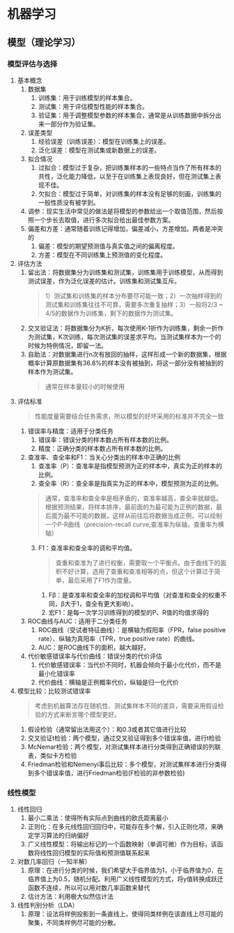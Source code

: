 # 机器学习

## 模型（理论学习）
### 模型评估与选择
1. 基本概念
   1. 数据集
      1. 训练集：用于训练模型的样本集合。
      2. 测试集：用于评估模型性能的样本集合。
      3. 验证集：用于调整模型参数的样本集合，通常是从训练数据中拆分出来一部分作为验证集。
   2. 误差类型
      1. 经验误差（训练误差）：模型在训练集上的误差。
      2. 泛化误差：模型在测试集或新数据上的误差。
   3. 拟合情况
      1. 过拟合：模型过于复杂，把训练集样本的一些特点当作了所有样本的共性，泛化能力降低，以至于在训练集上表现良好，但在测试集上表现不佳。
      2. 欠拟合：模型过于简单，对训练集的样本没有足够的刻画，训练集的一般性质没有被学到。
   4. 调参：现实生活中常见的做法是将模型的参数给出一个取值范围，然后按照一个步长去取值，进行多次拟合给出最佳参数方案。
   5. 偏差和方差：通常随着训练记得增加，偏差减小，方差增加。两者是冲突的
      1. 偏差：模型的期望预测值与真实值之间的偏离程度。
      2. 方差：模型在不同训练集上预测值的变化程度。
2. 评估方法
   1. 留出法：将数据集分为训练集和测试集，训练集用于训练模型，从而得到测试误差，作为泛化误差的估计。训练集和测试集互斥。
        > 1）测试集和训练集的样本分布要尽可能一致；2）一次抽样得到的测试集和训练集往往不可靠，需要多次重复抽样；3）一般将2/3 ~ 4/5的数据作为训练集，剩下的数据作为测试集。
   2. 交叉验证法：将数据集分为K折，每次使用K-1折作为训练集，剩余一折作为测试集，K次训练，每次测试集的误差求平均。当测试集样本为一个的时候为特例情况，即留一法。
   3. 自助法：对数据集进行n次有放回的抽样，这样形成一个新的数据集，根据概率计算原数据集有36.8%的样本没有被抽到，将这一部分没有被抽到的样本作为测试集。
        > 通常在样本量较小的时候使用
3. 评估标准
    > 性能度量需要结合任务需求，所以模型的好坏采用的标准并不完全一致
   1. 错误率与精度：适用于分类任务
      1. 错误率：错误分类的样本数占所有样本数的比例。
      2. 精度：正确分类的样本数占所有样本数的比例。
   2. 查准率、查全率和F1：当关心分类出的样本中正确的比例
      1. 查准率（P）：查准率是指模型预测为正的样本中，真实为正的样本的比例。
      2. 查全率（R）：查全率是指真实为正的样本中，模型预测为正的比例。
        > 通常，查准率和查全率是相矛盾的，查准率越高，查全率就越低。根据预测结果，将样本排序，最前面的为最可能为正例的数据，最后面为最不可能的数据，这样从前往后将数据当成正例，可以绘制一个P-R曲线（precision-recall curve,查准率为纵轴，查重率为横轴）
      3. F1：查准率和查全率的调和平均值。
            > 查重和查准为了进行权衡，需要取一个平衡点。由于曲线下的面积不好计算，选用了查重和查准相等的点，但这个计算过于简单，最后采用了F1作为度量。 
         1. Fβ：是查准率和查全率的加权调和平均值（对查准和查全的权重不同，β大于1，查全有更大影响）。
         2. 宏F1：是每一次学习训练得到的模型的P、R值的均值求得的
   3. ROC曲线与AUC：适用于二分类任务
      1. ROC曲线（受试者特征曲线）：是横轴为假阳率（FPR，false positive rate）、纵轴为真阳率（TPR，true positive rate）的曲线。
      2. AUC：是ROC曲线下的面积，越大越好。
   4. 代价敏感错误率与代价曲线：错误分类的代价评估
      1. 代价敏感错误率：当代价不同时，机器会倾向于最小化代价，而不是最小化错误率
      2. 代价曲线：横轴是正例概率代价，纵轴是归一化代价
4. 模型比较：比较测试错误率
    > 考虑到机器算法存在随机性、测试集样本不同的差异，需要采用假设检验的方式来断言哪个模型更好。
   1. 假设检验（通常留出法用这个）：和0.3或者其它值进行比较
   2. 交叉验证t检验：两个模型，通过交叉验证得到多个错误率值，进行t检验
   3. McNemar检验：两个模型，对测试集样本进行分类得到正确错误的列联表，类似卡方检验
   4. Friedman检验和Nemenyi事后比较：多个模型，对测试集样本进行分类得到多个错误率值，进行Friedman检验(F检验的非参数检验)
   
### 线性模型
1. 线性回归
   1. 最小二乘法：使得所有实际点到曲线的欧氏距离最小
   2. 正则化：在多元线性回归回归中，可能存在多个解，引入正则化项，来确定学习算法的归纳偏好
   3. 广义线性模型：将输出标记的一个函数映射（单调可微）作为目标，该函数将线性回归模型的实际值和预测值联系起来
2. 对数几率回归（一知半解）
   1. 原理：在进行分类的时候，我们希望大于临界值为1，小于临界值为0，在临界值上为0.5，随机分配。利用广义线性模型的方式，将y值转换成跃迁函数不连续，所以可以用对数几率函数来替代
   2. 估计方法：利用极大似然估计法
3. 线性判别分析（LDA）
   1. 原理：设法将样例投影到一条直线上，使得同类样例在该直线上尽可能的聚集，不同类样例尽可能的分散。